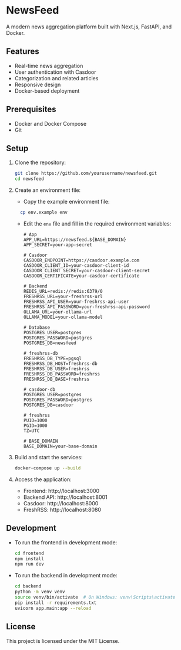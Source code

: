 # NewsFeed

A modern news aggregation platform built with Next.js, FastAPI, and Docker.

## Features

- Real-time news aggregation
- User authentication with Casdoor
- Categorization and related articles
- Responsive design
- Docker-based deployment

## Prerequisites

- Docker and Docker Compose
- Git

## Setup

1. Clone the repository:
   ```bash
   git clone https://github.com/yourusername/newsfeed.git
   cd newsfeed
   ```

2. Create an environment file:
   - Copy the example environment file:
   ```bash
     cp env.example env
   ```
   - Edit the `env` file and fill in the required environment variables:
     ```
     # App
     APP_URL=https://newsfeed.${BASE_DOMAIN}
     APP_SECRET=your-app-secret

     # Casdoor
     CASDOOR_ENDPOINT=https://casdoor.example.com
     CASDOOR_CLIENT_ID=your-casdoor-client-id
     CASDOOR_CLIENT_SECRET=your-casdoor-client-secret
     CASDOOR_CERTIFICATE=your-casdoor-certificate

     # Backend
     REDIS_URL=redis://redis:6379/0
     FRESHRSS_URL=your-freshrss-url
     FRESHRSS_API_USER=your-freshrss-api-user
     FRESHRSS_API_PASSWORD=your-freshrss-api-password
     OLLAMA_URL=your-ollama-url
     OLLAMA_MODEL=your-ollama-model

     # Database
     POSTGRES_USER=postgres
     POSTGRES_PASSWORD=postgres
     POSTGRES_DB=newsfeed

     # freshrss-db
     FRESHRSS_DB_TYPE=pgsql
     FRESHRSS_DB_HOST=freshrss-db
     FRESHRSS_DB_USER=freshrss
     FRESHRSS_DB_PASSWORD=freshrss
     FRESHRSS_DB_BASE=freshrss

     # casdoor-db
     POSTGRES_USER=postgres
     POSTGRES_PASSWORD=postgres
     POSTGRES_DB=casdoor

     # freshrss
     PUID=1000
     PGID=1000
     TZ=UTC

     # BASE_DOMAIN
     BASE_DOMAIN=your-base-domain
     ```

3. Build and start the services:
   ```bash
   docker-compose up --build
   ```

4. Access the application:
   - Frontend: http://localhost:3000
   - Backend API: http://localhost:8001
   - Casdoor: http://localhost:8000
   - FreshRSS: http://localhost:8080

## Development

- To run the frontend in development mode:
  ```bash
  cd frontend
  npm install
  npm run dev
  ```

- To run the backend in development mode:
   ```bash
  cd backend
  python -m venv venv
  source venv/bin/activate  # On Windows: venv\Scripts\activate
  pip install -r requirements.txt
  uvicorn app.main:app --reload
  ```

## License

This project is licensed under the MIT License. 